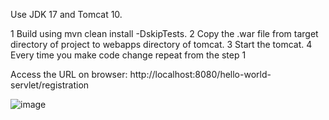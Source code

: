 
Use JDK 17 and Tomcat 10.

1 Build using mvn clean install -DskipTests.
2 Copy the .war file from target directory of project to webapps directory of tomcat.
3 Start the tomcat.
4 Every time you make code change repeat from the step 1

Access the URL on browser:
http://localhost:8080/hello-world-servlet/registration

![image](https://github.com/SERVLETS/hello-world-servlet/assets/17001948/674266a7-b4a9-4495-8a8c-73e11d44b737)
